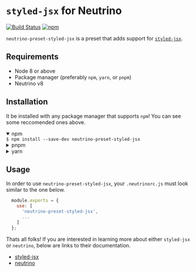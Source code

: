 # `styled-jsx` for Neutrino

[![Build Status](https://travis-ci.org/soulchainer/neutrino-preset-styled-jsx.svg?branch=master)](https://travis-ci.org/soulchainer/neutrino-preset-styled-jsx)
[![npm](https://img.shields.io/npm/v/neutrino-preset-styled-jsx.svg)](https://www.npmjs.com/package/neutrino-preset-styled-jsx)



`neutrino-preset-styled-jsx` is a preset that adds support for
[`styled-jsx`](https://github.com/zeit/styled-jsx#readme).

## Requirements

- Node 8 or above
- Package manager (preferably `npm`, `yarn`, or `pnpm`)
- Neutrino v8

## Installation

It be installed with any package manager that supports `npm`! You can see some reccomended ones above.


<details open>
  <summary>npm</summary>
  <code>$ npm install --save-dev neutrino-preset-styled-jsx</code>
</details>

<details>
  <summary>pnpm</summary>
  <code>$ pnpm install --save-dev neutrino-preset-styled-jsx</code>
</details>

<details>
  <summary>yarn</summary>
  <code>$ yarn add --dev neutrino-preset-styled-jsx</code>
</details>

## Usage

In order to use `neutrino-preset-styled-jsx`, your  `.neutrinorc.js` must look similar to the one below.

```js
  module.exports = {
    use: [
      'neutrino-preset-styled-jsx',
      ...
    ]
  };
```

Thats all folks! If you are interested in learning more about either `styled-jsx` or `neutrino`, below are links to their documentation.

* [styled-jsx](https://github.com/zeit/styled-jsx)
* [neutrino](https://neutrinojs.org/)

